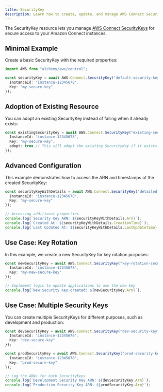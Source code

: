 ```yaml
---
title: SecurityKey
description: Learn how to create, update, and manage AWS Connect SecurityKeys using Alchemy Cloud Control.
---
```


The SecurityKey resource lets you manage [AWS Connect SecurityKeys](https://docs.aws.amazon.com/connect/latest/userguide/) for secure access to your Amazon Connect instances.

## Minimal Example

Create a basic SecurityKey with the required properties:

```ts
import AWS from "alchemy/aws/control";

const securityKey = await AWS.Connect.SecurityKey("default-security-key", {
  InstanceId: "instance-12345678",
  Key: "my-secure-key"
});
```

## Adoption of Existing Resource

You can adopt an existing SecurityKey instead of failing when it already exists:

```ts
const existingSecurityKey = await AWS.Connect.SecurityKey("existing-security-key", {
  InstanceId: "instance-12345678",
  Key: "my-secure-key",
  adopt: true // This will adopt the existing SecurityKey if it exists
});
```

## Advanced Configuration

This example demonstrates how to access the ARN and timestamps of the created SecurityKey:

```ts
const securityKeyWithDetails = await AWS.Connect.SecurityKey("detailed-security-key", {
  InstanceId: "instance-12345678",
  Key: "my-secure-key"
});

// Accessing additional properties
console.log(`Security Key ARN: ${securityKeyWithDetails.Arn}`);
console.log(`Created At: ${securityKeyWithDetails.CreationTime}`);
console.log(`Last Updated At: ${securityKeyWithDetails.LastUpdateTime}`);
```

## Use Case: Key Rotation

In this example, we create a new SecurityKey for key rotation purposes:

```ts
const newSecurityKey = await AWS.Connect.SecurityKey("key-rotation-security-key", {
  InstanceId: "instance-12345678",
  Key: "my-new-secure-key"
});

// Implement logic to update applications to use the new key
console.log(`New Security Key created: ${newSecurityKey.Arn}`);
```

## Use Case: Multiple Security Keys

You can create multiple SecurityKeys for different purposes, such as development and production:

```ts
const devSecurityKey = await AWS.Connect.SecurityKey("dev-security-key", {
  InstanceId: "instance-12345678",
  Key: "dev-secure-key"
});

const prodSecurityKey = await AWS.Connect.SecurityKey("prod-security-key", {
  InstanceId: "instance-12345678",
  Key: "prod-secure-key"
});

// Log the ARNs for both SecurityKeys
console.log(`Development Security Key ARN: ${devSecurityKey.Arn}`);
console.log(`Production Security Key ARN: ${prodSecurityKey.Arn}`);
```